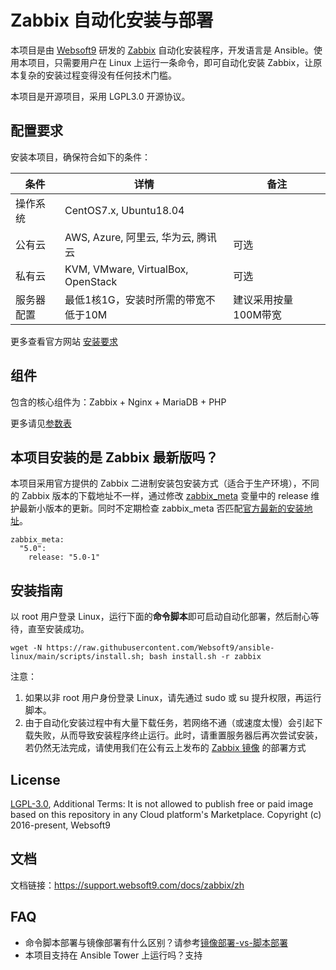 # Zabbix 自动化安装与部署

本项目是由 [Websoft9](http://www.websoft9.com) 研发的 [Zabbix](https://www.zabbix.com/download) 自动化安装程序，开发语言是 Ansible。使用本项目，只需要用户在 Linux 上运行一条命令，即可自动化安装 Zabbix，让原本复杂的安装过程变得没有任何技术门槛。  

本项目是开源项目，采用 LGPL3.0 开源协议。

## 配置要求

安装本项目，确保符合如下的条件：

| 条件       | 详情       | 备注  |
| ------------ | ------------ | ----- |
| 操作系统       | CentOS7.x, Ubuntu18.04       |   |
| 公有云| AWS, Azure, 阿里云, 华为云, 腾讯云 | 可选 |
| 私有云|  KVM, VMware, VirtualBox, OpenStack | 可选 |
| 服务器配置 | 最低1核1G，安装时所需的带宽不低于10M |  建议采用按量100M带宽 |

更多查看官方网站 [安装要求](https://www.zabbix.com/documentation/4.0/zh/manual/installation/requirements)

## 组件

包含的核心组件为：Zabbix + Nginx + MariaDB + PHP

更多请见[参数表](/docs/zh/stack-components.md)

## 本项目安装的是 Zabbix 最新版吗？

本项目采用官方提供的 Zabbix 二进制安装包安装方式（适合于生产环境），不同的 Zabbix 版本的下载地址不一样，通过修改 [zabbix_meta](/roles/zabbix/defaults/main.yml) 变量中的 release 维护最新小版本的更新。同时不定期检查 zabbix_meta 否匹配[官方最新的安装地址](https://www.zabbix.com/download)。

```
zabbix_meta:
  "5.0":
    release: "5.0-1"
```

## 安装指南

以 root 用户登录 Linux，运行下面的**命令脚本**即可启动自动化部署，然后耐心等待，直至安装成功。

```
wget -N https://raw.githubusercontent.com/Websoft9/ansible-linux/main/scripts/install.sh; bash install.sh -r zabbix
```  

注意：  

1. 如果以非 root 用户身份登录 Linux，请先通过 sudo 或 su 提升权限，再运行脚本。
2. 由于自动化安装过程中有大量下载任务，若网络不通（或速度太慢）会引起下载失败，从而导致安装程序终止运行。此时，请重置服务器后再次尝试安装，若仍然无法完成，请使用我们在公有云上发布的 [Zabbix 镜像](https://apps.websoft9.com/zabbix) 的部署方式

## License

[LGPL-3.0](/License.md), Additional Terms: It is not allowed to publish free or paid image based on this repository in any Cloud platform's Marketplace.
Copyright (c) 2016-present, Websoft9

## 文档

文档链接：https://support.websoft9.com/docs/zabbix/zh

## FAQ

- 命令脚本部署与镜像部署有什么区别？请参考[镜像部署-vs-脚本部署](https://support.websoft9.com/docs/faq/zh/bz-product.html#镜像部署-vs-脚本部署)
- 本项目支持在 Ansible Tower 上运行吗？支持
